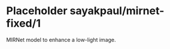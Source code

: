 # Placeholder sayakpaul/mirnet-fixed/1
MIRNet model to enhance a low-light image.

<!-- dataset: lol -->
<!-- module-type: image-super-resolution -->
<!-- task: image-super-resolution -->
<!-- network-architecture: other -->
<!-- fine-tunable: false -->
<!-- license: Apache-2.0 -->